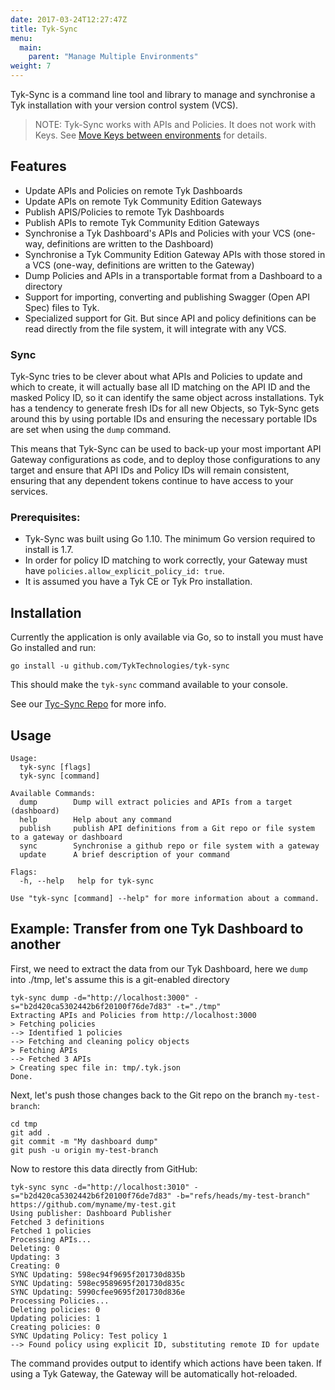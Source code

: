 ```yaml
---
date: 2017-03-24T12:27:47Z
title: Tyk-Sync
menu:
  main:
    parent: "Manage Multiple Environments"
weight: 7 
---
```


Tyk-Sync is a command line tool and library to manage and synchronise a Tyk installation with your version control system (VCS).

> NOTE: Tyk-Sync works with APIs and Policies. It does not work with Keys. See [Move Keys between environments](/docs/manage-multiple-environments/move-keys-between-environments/) for details. 

## Features

- Update APIs and Policies on remote Tyk Dashboards
- Update APIs on remote Tyk Community Edition Gateways
- Publish APIS/Policies to remote Tyk Dashboards
- Publish APIs to remote Tyk Community Edition Gateways
- Synchronise a Tyk Dashboard's APIs and Policies with your VCS (one-way, definitions are written to the Dashboard)
- Synchronise a Tyk Community Edition Gateway APIs with those stored in a VCS (one-way, definitions are written to the Gateway)
- Dump Policies and APIs in a transportable format from a Dashboard to a directory
- Support for importing, converting and publishing Swagger (Open API Spec) files to Tyk.
- Specialized support for Git. But since API and policy definitions can be read directly from
the file system, it will integrate with any VCS.

### Sync

Tyk-Sync tries to be clever about what APIs and Policies to update and which to create, it will actually base all
ID matching on the API ID and the masked Policy ID, so it can identify the same object across installations. Tyk has
a tendency to generate fresh IDs for all new Objects, so Tyk-Sync gets around this by using portable IDs and ensuring
the necessary portable IDs are set when using the `dump` command.

This means that Tyk-Sync can be used to back-up your most important API Gateway configurations as code, and to deploy
those configurations to any target and ensure that API IDs and Policy IDs will remain consistent, ensuring that any
dependent tokens continue to have access to your services.

### Prerequisites:

- Tyk-Sync was built using Go 1.10. The minimum Go version required to install is 1.7.
- In order for policy ID matching to work correctly, your Gateway must have `policies.allow_explicit_policy_id: true`.
- It is assumed you have a Tyk CE or Tyk Pro installation.

## Installation

Currently the application is only available via Go, so to install you must have Go installed and run:

```
go install -u github.com/TykTechnologies/tyk-sync
```

This should make the `tyk-sync` command available to your console.

See our [Tyc-Sync Repo](https://github.com/TykTechnologies/tyk-sync) for more info.

## Usage

```
Usage:
  tyk-sync [flags]
  tyk-sync [command]

Available Commands:
  dump        Dump will extract policies and APIs from a target (dashboard)
  help        Help about any command
  publish     publish API definitions from a Git repo or file system to a gateway or dashboard
  sync        Synchronise a github repo or file system with a gateway
  update      A brief description of your command

Flags:
  -h, --help   help for tyk-sync

Use "tyk-sync [command] --help" for more information about a command.
```

## Example: Transfer from one Tyk Dashboard to another

First, we need to extract the data from our Tyk Dashboard, here we `dump` into ./tmp, let's assume this is a git-enabled
directory

```
tyk-sync dump -d="http://localhost:3000" -s="b2d420ca5302442b6f20100f76de7d83" -t="./tmp"
Extracting APIs and Policies from http://localhost:3000
> Fetching policies
--> Identified 1 policies
--> Fetching and cleaning policy objects
> Fetching APIs
--> Fetched 3 APIs
> Creating spec file in: tmp/.tyk.json
Done.
```

Next, let's push those changes back to the Git repo on the branch `my-test-branch`:

```
cd tmp
git add .
git commit -m "My dashboard dump"
git push -u origin my-test-branch
```

Now to restore this data directly from GitHub:

```
tyk-sync sync -d="http://localhost:3010" -s="b2d420ca5302442b6f20100f76de7d83" -b="refs/heads/my-test-branch" https://github.com/myname/my-test.git
Using publisher: Dashboard Publisher
Fetched 3 definitions
Fetched 1 policies
Processing APIs...
Deleting: 0
Updating: 3
Creating: 0
SYNC Updating: 598ec94f9695f201730d835b
SYNC Updating: 598ec9589695f201730d835c
SYNC Updating: 5990cfee9695f201730d836e
Processing Policies...
Deleting policies: 0
Updating policies: 1
Creating policies: 0
SYNC Updating Policy: Test policy 1
--> Found policy using explicit ID, substituting remote ID for update
```

The command provides output to identify which actions have been taken. If using a Tyk Gateway, the Gateway will be
automatically hot-reloaded.


